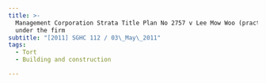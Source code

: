 ```yaml
---
title: >-
  Management Corporation Strata Title Plan No 2757 v Lee Mow Woo (practising
  under the firm
subtitle: "[2011] SGHC 112 / 03\_May\_2011"
tags:
  - Tort
  - Building and construction

---
```


